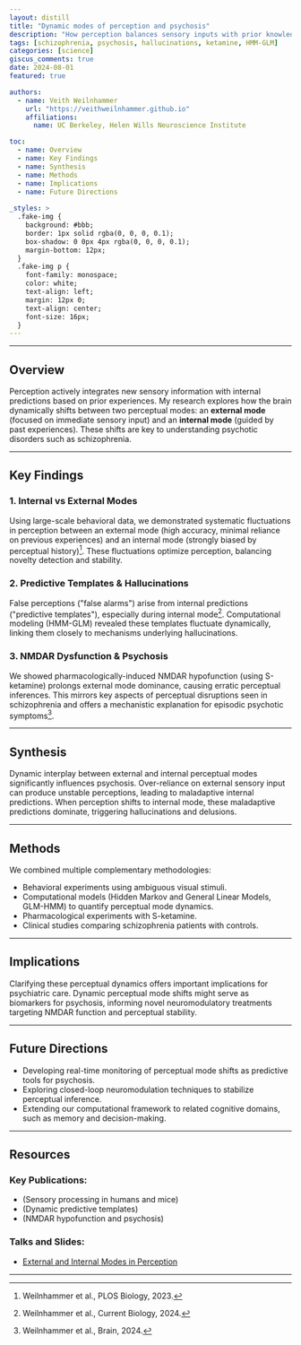 ```yaml
---
layout: distill
title: "Dynamic modes of perception and psychosis"
description: "How perception balances sensory inputs with prior knowledge, and implications for schizophrenia."
tags: [schizophrenia, psychosis, hallucinations, ketamine, HMM-GLM]
categories: [science]
giscus_comments: true
date: 2024-08-01
featured: true

authors:
  - name: Veith Weilnhammer
    url: "https://veithweilnhammer.github.io"
    affiliations:
      name: UC Berkeley, Helen Wills Neuroscience Institute

toc:
  - name: Overview
  - name: Key Findings
  - name: Synthesis
  - name: Methods
  - name: Implications
  - name: Future Directions
  
_styles: >
  .fake-img {
    background: #bbb;
    border: 1px solid rgba(0, 0, 0, 0.1);
    box-shadow: 0 0px 4px rgba(0, 0, 0, 0.1);
    margin-bottom: 12px;
  }
  .fake-img p {
    font-family: monospace;
    color: white;
    text-align: left;
    margin: 12px 0;
    text-align: center;
    font-size: 16px;
  }
---
```

---

## Overview

Perception actively integrates new sensory information with internal predictions based on prior experiences. My research explores how the brain dynamically shifts between two perceptual modes: an **external mode** (focused on immediate sensory input) and an **internal mode** (guided by past experiences). These shifts are key to understanding psychotic disorders such as schizophrenia.

---


## Key Findings

### 1. Internal vs External Modes

Using large-scale behavioral data, we demonstrated systematic fluctuations in perception between an external mode (high accuracy, minimal reliance on previous experiences) and an internal mode (strongly biased by perceptual history)[^1]. These fluctuations optimize perception, balancing novelty detection and stability.

### 2. Predictive Templates & Hallucinations

False perceptions ("false alarms") arise from internal predictions ("predictive templates"), especially during internal mode[^2]. Computational modeling (HMM-GLM) revealed these templates fluctuate dynamically, linking them closely to mechanisms underlying hallucinations.

### 3. NMDAR Dysfunction & Psychosis

We showed pharmacologically-induced NMDAR hypofunction (using S-ketamine) prolongs external mode dominance, causing erratic perceptual inferences. This mirrors key aspects of perceptual disruptions seen in schizophrenia and offers a mechanistic explanation for episodic psychotic symptoms[^3].

---

## Synthesis

Dynamic interplay between external and internal perceptual modes significantly influences psychosis. Over-reliance on external sensory input can produce unstable perceptions, leading to maladaptive internal predictions. When perception shifts to internal mode, these maladaptive predictions dominate, triggering hallucinations and delusions.

---

## Methods

We combined multiple complementary methodologies:

- Behavioral experiments using ambiguous visual stimuli.
- Computational models (Hidden Markov and General Linear Models, GLM-HMM) to quantify perceptual mode dynamics.
- Pharmacological experiments with S-ketamine.
- Clinical studies comparing schizophrenia patients with controls.

---

## Implications

Clarifying these perceptual dynamics offers important implications for psychiatric care. Dynamic perceptual mode shifts might serve as biomarkers for psychosis, informing novel neuromodulatory treatments targeting NMDAR function and perceptual stability.

---

## Future Directions

- Developing real-time monitoring of perceptual mode shifts as predictive tools for psychosis.
- Exploring closed-loop neuromodulation techniques to stabilize perceptual inference.
- Extending our computational framework to related cognitive domains, such as memory and decision-making.

---

## Resources

### Key Publications:

- <d-cite key="weilnhammer2023sensory"></d-cite> (Sensory processing in humans and mice)
- <d-cite key="weilnhammer2024dynamic"></d-cite> (Dynamic predictive templates)
- <d-cite key="weilnhammer2024nmdar"></d-cite> (NMDAR hypofunction and psychosis)

### Talks and Slides:

- [External and Internal Modes in Perception](https://veithweilnhammer.github.io/assets/reveal/modes_Basel_2.html)

---


[^1]: Weilnhammer et al., PLOS Biology, 2023.
[^2]: Weilnhammer et al., Current Biology, 2024.
[^3]: Weilnhammer et al., Brain, 2024.